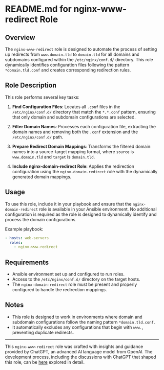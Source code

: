 # README.md for nginx-www-redirect Role

## Overview
The `nginx-www-redirect` role is designed to automate the process of setting up redirects from `www.domain.tld` to `domain.tld` for all domains and subdomains configured within the `/etc/nginx/conf.d/` directory. This role dynamically identifies configuration files following the pattern `*domain.tld.conf` and creates corresponding redirection rules.

## Role Description
This role performs several key tasks:
1. **Find Configuration Files**: Locates all `.conf` files in the `/etc/nginx/conf.d/` directory that match the `*.*.conf` pattern, ensuring that only domain and subdomain configurations are selected.
   
2. **Filter Domain Names**: Processes each configuration file, extracting the domain names and removing both the `.conf` extension and the `/etc/nginx/conf.d/` path.

3. **Prepare Redirect Domain Mappings**: Transforms the filtered domain names into a source-target mapping format, where `source` is `www.domain.tld` and `target` is `domain.tld`.

4. **Include nginx-domain-redirect Role**: Applies the redirection configuration using the `nginx-domain-redirect` role with the dynamically generated domain mappings.

## Usage
To use this role, include it in your playbook and ensure that the `nginx-domain-redirect` role is available in your Ansible environment. No additional configuration is required as the role is designed to dynamically identify and process the domain configurations.

Example playbook:
```yaml
- hosts: web-servers
  roles:
    - nginx-www-redirect
```

## Requirements
- Ansible environment set up and configured to run roles.
- Access to the `/etc/nginx/conf.d/` directory on the target hosts.
- The `nginx-domain-redirect` role must be present and properly configured to handle the redirection mappings.

## Notes
- This role is designed to work in environments where domain and subdomain configurations follow the naming pattern `*domain.tld.conf`.
- It automatically excludes any configurations that begin with `www.`, preventing duplicate redirects.

---

This `nginx-www-redirect` role was crafted with insights and guidance provided by ChatGPT, an advanced AI language model from OpenAI. The development process, including the discussions with ChatGPT that shaped this role, can be [here](https://chat.openai.com/share/a68e3574-f543-467d-aea7-0895f0e00bbb) explored in detail.